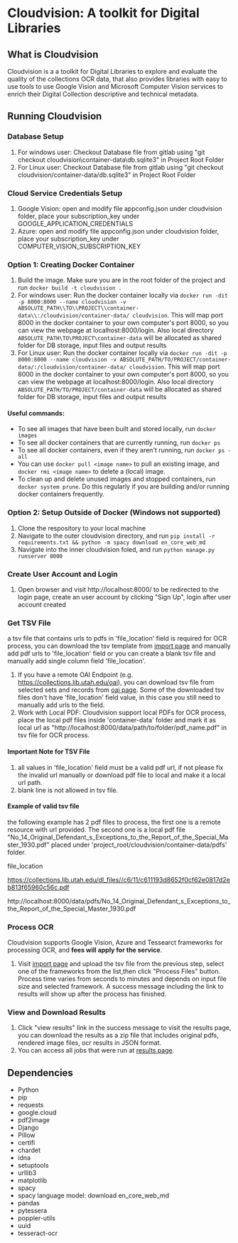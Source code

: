# Cloudvision: A toolkit for Digital Libraries

## What is Cloudvision
Cloudvision is a a toolkit for Digital Libraries to explore and evaluate the quality of the collections OCR data, that also provides libraries with easy to use tools to use Google Vision and Microsoft Computer Vision services to enrich their Digital Collection descriptive and technical metadata.

## Running Cloudvision

### Database Setup
  1. For windows user: Checkout Database file from gitlab using "git checkout cloudvision\\container-data\\db.sqlite3" in Project Root Folder
  2. For Linux user:  Checkout Database file from gitlab using "git checkout cloudvision/container-data/db.sqlite3" in Project Root Folder

### Cloud Service Credentials Setup
  1. Google Vision: open and modify file appconfig.json under cloudvision folder, place your subscription_key under GOOGLE_APPLICATION_CREDENTIALS
  2. Azure: open and modify file appconfig.json under cloudvision folder, place your subscription_key under COMPUTER_VISION_SUBSCRIPTION_KEY

### Option 1: Creating Docker Container
  1. Build the image. Make sure you are in the root folder of the project and run `docker build -t cloudvision .`
  2. For windows user: Run the docker container locally via `docker run -dit -p 8000:8000 --name cloudvision -v ABSOLUTE_PATH\\TO\\PROJECT\\container-data\\:/cloudvision/container-data/ cloudvision`. This will map port 8000 in the docker container to your own computer's port 8000, so you can view the webpage at localhost:8000/login. Also local directory `ABSOLUTE_PATH\TO\PROJECT\container-data` will be allocated as shared folder for DB storage, input files and output results
  3. For Linux user: Run the docker container locally via `docker run -dit -p 8000:8000 --name cloudvision -v ABSOLUTE_PATH/TO/PROJECT/container-data/:/cloudvision/container-data/ cloudvision`. This will map port 8000 in the docker container to your own computer's port 8000, so you can view the webpage at localhost:8000/login. Also local directory `ABSOLUTE_PATH/TO/PROJECT/container-data` will be allocated as shared folder for DB storage, input files and output results

#### Useful commands:
*  To see all images that have been built and stored locally, run `docker images`
*  To see all docker containers that are currently running, run `docker ps`
*  To see all docker containers, even if they aren't running, run `docker ps -all`
*  You can use `docker pull <image name>` to pull an existing image, and `docker rmi <image name>` to delete a (local) image.
*  To clean up and delete unused images and stopped containers, run `docker system prune`. Do this regularly if you are building and/or running docker containers frequently.



### Option 2: Setup Outside of Docker (Windows not supported)
  1. Clone the respository to your local machine
  2. Navigate to the outer cloudvision directory, and run `pip install -r requirements.txt && python -m spacy download en_core_web_md`
  3. Navigate into the inner cloudvision foled, and run `python manage.py runserver 8000`


### Create User Account and Login
  1. Open browser and visit http://localhost:8000/ to be redirected to the login page, create an user account by clicking "Sign Up", login after user account created

### Get TSV File
  a tsv file that contains urls to pdfs in 'file_location' field is required for OCR process, you can download the tsv template from [import page](http://localhost:8000/import) and manually add pdf urls to 'file_location' field or you can create a blank tsv file and manually add single column field 'file_location'.  
  1. If you have a remote OAI Endpoint (e.g. https://collections.lib.utah.edu/oai), you can download tsv file from selected sets and records from [oai page](http://localhost:8000/oai). Some of the downloaded tsv files don't have 'file_location' field value, in this case you still need to manually add urls to the field.
  2. Work with Local PDF: Cloudvision support local PDFs for OCR process, place the local pdf files inside 'container-data' folder and mark it as local url as "http://localhost:8000/data/path/to/folder/pdf_name.pdf" in tsv file for OCR process.

#### Important Note for TSV File
  1. all values in 'file_location' field must be a valid pdf url, if not please fix the invalid url manually or download pdf file to local and make it a local url path.
  2. blank line is not allowed in tsv file.

#### Example of valid tsv file  
the following example has 2 pdf files to process, the first one is a remote resource with url provided. The second one is a local pdf file "No_14_Original_Defendant_s_Exceptions_to_the_Report_of_the_Special_Master_1930.pdf" placed under 'project_root/cloudvision/container-data/pdfs' folder.  


file_location

https://collections.lib.utah.edu/dl_files//c6/11/c611193d8652f0cf62e0817d2eb813f65960c56c.pdf

http://localhost:8000/data/pdfs/No_14_Original_Defendant_s_Exceptions_to_the_Report_of_the_Special_Master_1930.pdf



### Process OCR
Cloudvision supports Google Vision, Azure and Tessearct frameworks for processing OCR, and **fees will apply for the service**.
  1. Visit [import page](http://localhost:8000/import) and upload the tsv file from the previous step, select one of the frameworks from the list,then click "Process Files" button. Process time varies from seconds to minutes and depends on input file size and selected framework. A success message including the link to results will show up after the process has finished.

### View and Download Results
  1. Click "view results" link in the success message to visit the results page, you can download the results as a zip file that includes original pdfs, rendered image files, ocr results in JSON format.
  2. You can access all jobs that were run at [results page](http://localhost:8000/results).


## Dependencies

*  Python
*  pip
*  requests
*  google.cloud
*  pdf2image
*  Django
*  Pillow
*  certifi
*  chardet
*  idna
*  setuptools
*  urllib3
*  matplotlib
*  spacy
*  spacy language model: download en_core_web_md
*  pandas
*  pytessera
*  poppler-utils
*  uuid
*  tesseract-ocr
